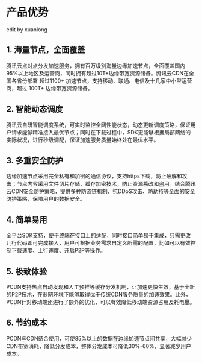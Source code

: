 # 产品优势
edit by xuanlong

## 1.	海量节点，全面覆盖
腾讯云点对点分发加速服务，拥有百万级别海量边缘加速节点，全面覆盖国内95%以上地区及运营商，同时拥有超过10T+边缘带宽资源储备。腾讯云CDN在全国各省份部署 超过1100+ 加速节点，支持移动、联通、电信及十几家中小型运营商，超过 100T+ 边缘带宽资源储备。
## 2.	智能动态调度
腾讯云自研智能调度系统，可实时监控全网性能状态，动态更新调度策略，保证用户请求能够精准接入最优节点；同时在下载过程中，SDK更能够根据局部网络的实际状况，进行秒级调配，保证加速服务质量始终处在最优水平。
## 3.	多重安全防护
边缘加速节点采用完全私有和加密的通信协议，支持https下载，防止破解和攻击；节点内容采用文件切片存储、缓存加密技术，防止资源篡改和盗用。结合腾讯云CDN安全防护策略，提供多种防盗链机制、抗DDoS攻击、防劫持等全面的安全防护策略，保障用户的数据安全。
## 4.	简单易用
全平台SDK支持，便于终端在接口上的适配，同时接口简单易于集成，只需更改几行代码即可完成接入，用户可根据业务需求自定义所需的配置，比如可以有效控制下载速度、上行速度、开启P2P等操作。
## 5.	极致体验
PCDN支持热点自动发现和人工预推等缓存分发机制，让加速更快生效，基于全新的P2P技术，在弱网环境下能够取得优于传统CDN服务质量的加速效果。此外，PCDN针对移动端还进行了额外的优化，可以有效降低移动端资源占用及耗电量。
## 6.	节约成本
PCDN与CDN结合使用，可使85%以上的数据在边缘加速节点间共享，大幅减少CDN带宽消耗，降低分发成本，整体分发成本可降低30%-60%，显著减少用户成本。
